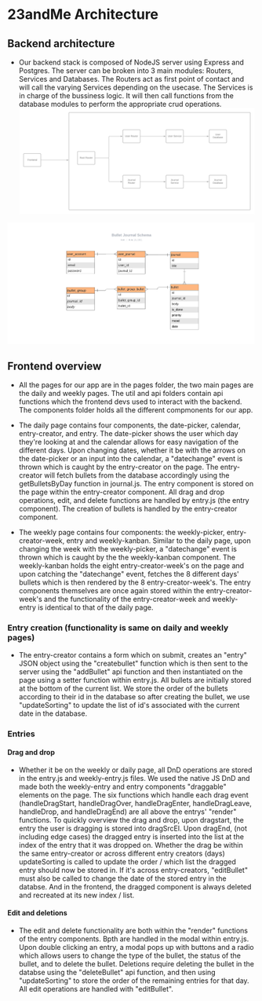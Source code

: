 # 23andMe Architecture

## Backend architecture 

- Our backend stack is composed of NodeJS server using Express and Postgres. The server can be broken into 3 main modules: Routers, Services and Databases. The Routers act as first point of contact and will call the varying Services depending on the usecase. The Services is in charge of the bussiness logic. It will then call functions from the database modules to perform the appropriate crud operations.  
 ![](https://github.com/cse110-sp21-group23/cse110-sp21-group23/blob/main/docs/backend_architecture.png)
 
 ![](https://github.com/cse110-sp21-group23/cse110-sp21-group23/blob/main/docs/journal_schema.png)   
 

## Frontend overview 

- All the pages for our app are in the pages folder, the two main pages are the daily and weekly pages. The util and api folders contain api functions which the frontend devs used to interact with the backend. The components folder holds all the different compmonents for our app.  

- The daily page contains four components, the date-picker, calendar, entry-creator, and entry. The date-picker shows the user which day they're looking at and the calendar allows for easy navigation of the different days. Upon changing dates, whether it be with the arrows on the date-picker or an input into the calendar, a "datechange" event is thrown which is caught by the entry-creator on the page. The entry-creator will fetch bullets from the database accordingly using the getBulletsByDay function in journal.js. The entry component is stored on the page within the entry-creator component. All drag and drop operations, edit, and delete functions are handled by entry.js (the entry component). The creation of bullets is handled by the entry-creator component.  

- The weekly page contains four components: the weekly-picker, entry-creator-week, entry and weekly-kanban. Similar to the daily page, upon changing the week with the weekly-picker, a "datechange" event is thrown which is caught by the the weekly-kanban component. The weekly-kanban holds the eight entry-creator-week's on the page and upon catching the "datechange" event, fetches the 8 different days' bullets which is then rendered by the 8 entry-creator-week's. The entry components themselves are once again stored within the entry-creator-week's and the functionality of the entry-creator-week and weekly-entry is identical to that of the daily page.  

 ### Entry creation (functionality is same on daily and weekly pages) 
 
-  The entry-creator contains a form which on submit, creates an "entry" JSON object using the "createbullet" function which is then sent to the server using the "addBullet" api function and then instantiated on the page using a setter function within entry.js. All bullets are initially stored at the bottom of the current list. We store the order of the bullets according to their id in the database so after creating the bullet, we use "updateSorting" to update the list of id's associated with the current date in the database.  
 
 ### Entries 
 
 #### Drag and drop
 
- Whether it be on the weekly or daily page, all DnD operations are stored in the entry.js and weekly-entry.js files. We used the native JS DnD and made both the weekly-entry and entry components "draggable" elements on the page. The six functions which handle each drag event (handleDragStart, handleDragOver, handleDragEnter, handleDragLeave, handleDrop, and handleDragEnd) are all above the entrys' "render" functions. To quickly overview the drag and drop, upon dragstart, the entry the user is dragging is stored into dragSrcEl. Upon dragEnd, (not including edge cases) the dragged entry is inserted into the list at the index of the entry that it was dropped on. Whether the drag be within the same entry-creator or across different entry creators (days) updateSorting is called to update the order / which list the dragged entry should now be stored in. If it's across entry-creators, "editBullet" must also be called to change the date of the stored entry in the databse. And in the frontend, the dragged component is always deleted and recreated at its new index / list. 

#### Edit and deletions 
- The edit and delete functionality are both within the "render" functions of the entry components. Bpth are handled in the modal within entry.js. Upon double clicking an entry, a modal pops up with buttons and a radio which allows users to change the type of the bullet, the status of the bullet, and to delete the bullet. Deletions require deleting the bullet in the databse using the "deleteBullet" api function, and then using "updateSorting" to store the order of the remaining entries for that day. All edit operations are handled with "editBullet". 
